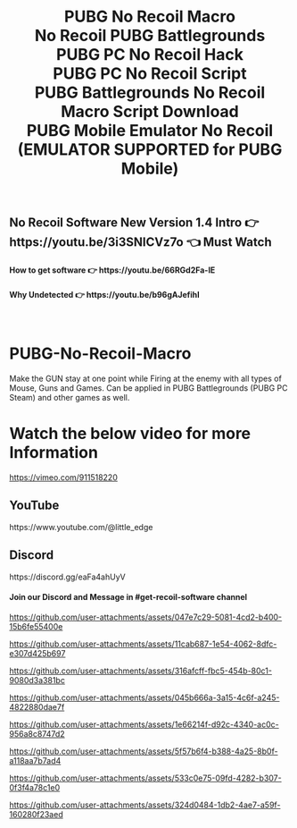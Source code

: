 

<h1 align="center">
  <br>
  PUBG No Recoil Macro
  <br>
  No Recoil PUBG Battlegrounds
  <br>
  PUBG PC No Recoil Hack
  <br>
  PUBG PC No Recoil Script
  <br>
  PUBG Battlegrounds No Recoil Macro Script Download
  <br>
  PUBG Mobile Emulator No Recoil  (EMULATOR SUPPORTED for PUBG Mobile)
</h1>

<br>
<h2>No Recoil Software New Version 1.4 Intro  👉 https://youtu.be/3i3SNICVz7o 👈 Must Watch</h2>
<h4>How to get software 👉 https://youtu.be/66RGd2Fa-IE </h4>
<h4>Why Undetected 👉 https://youtu.be/b96gAJefihI </h4>
<br>

# PUBG-No-Recoil-Macro
Make the GUN stay at one point while Firing at the enemy with all types of Mouse, Guns and Games. Can be applied in PUBG Battlegrounds (PUBG PC Steam) and other games as well.

# Watch the below video for more Information
https://vimeo.com/911518220

<h2>YouTube</h2>
https://www.youtube.com/@little_edge
<br>
<h2>Discord</h2>
https://discord.gg/eaFa4ahUyV
<h4>Join our Discord and Message in #get-recoil-software channel</h4>



https://github.com/user-attachments/assets/047e7c29-5081-4cd2-b400-15b6fe55400e


https://github.com/user-attachments/assets/11cab687-1e54-4062-8dfc-e307d425b697


https://github.com/user-attachments/assets/316afcff-fbc5-454b-80c1-9080d3a381bc


https://github.com/user-attachments/assets/045b666a-3a15-4c6f-a245-4822880dae7f


https://github.com/user-attachments/assets/1e66214f-d92c-4340-ac0c-956a8c8747d2


https://github.com/user-attachments/assets/5f57b6f4-b388-4a25-8b0f-a118aa7b7ad4


https://github.com/user-attachments/assets/533c0e75-09fd-4282-b307-0f3f4a78c1e0


https://github.com/user-attachments/assets/324d0484-1db2-4ae7-a59f-160280f23aed










